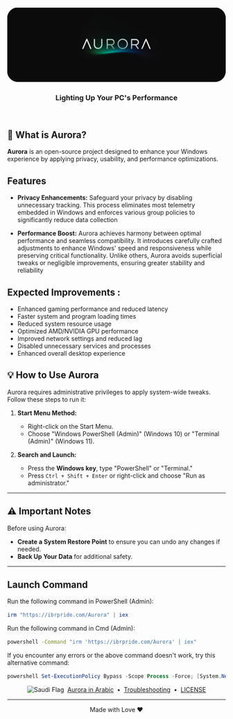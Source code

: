 <p align="center">
<a href="https://ibrpride.com/" target="_blank"><img src="./Docs/Assets/AuroraBenner.png" alt="Aurora" width="800"></a>
<h3 align="center">Lighting Up Your PC's Performance</h3>
<br>

</p>

## 🤔 What is Aurora?

**Aurora** is an open-source project designed to enhance your Windows experience by applying privacy, usability, and performance optimizations.

## Features

- **Privacy Enhancements:** Safeguard your privacy by disabling unnecessary tracking. This process eliminates most telemetry embedded in Windows and enforces various group policies to significantly reduce data collection

- **Performance Boost:** Aurora achieves harmony between optimal performance and seamless compatibility. It introduces carefully crafted adjustments to enhance Windows' speed and responsiveness while preserving critical functionality. Unlike others, Aurora avoids superficial tweaks or negligible improvements, ensuring greater stability and reliability

## Expected Improvements :

- Enhanced gaming performance and reduced latency
- Faster system and program loading times
- Reduced system resource usage
- Optimized AMD/NVIDIA GPU performance
- Improved network settings and reduced lag
- Disabled unnecessary services and processes
- Enhanced overall desktop experience

## 💡 How to Use Aurora

Aurora requires administrative privileges to apply system-wide tweaks. Follow these steps to run it:

1. **Start Menu Method:**
   - Right-click on the Start Menu.
   - Choose "Windows PowerShell (Admin)" (Windows 10) or "Terminal (Admin)" (Windows 11).

2. **Search and Launch:**
   - Press the **Windows key**, type "PowerShell" or "Terminal."
   - Press `Ctrl + Shift + Enter` or right-click and choose "Run as administrator."

---

## ⚠️ Important Notes
Before using Aurora:
-  **Create a System Restore Point** to ensure you can undo any changes if needed.
-  **Back Up Your Data** for additional safety.

---

## Launch Command

Run the following command in PowerShell (Admin):

```powershell
irm "https://ibrpride.com/Aurora" | iex
```
Run the following command in Cmd (Admin):

```cmd
powershell -Command "irm 'https://ibrpride.com/Aurora' | iex"
```

If you encounter any errors or the above command doesn't work, try this alternative command:


```powershell
powershell Set-ExecutionPolicy Bypass -Scope Process -Force; [System.Net.ServicePointManager]::SecurityProtocol = [System.Net.ServicePointManager]::SecurityProtocol -bor 3072; Invoke-WebRequest "https://github.com/IBRHUB/Aurora/releases/download/0.6/Aurora.cmd" -OutFile "$env:temp\Aurora.cmd"; Start-process $env:temp\Aurora.cmd
```
<p align="center">
  <img src="https://upload.wikimedia.org/wikipedia/commons/0/0d/Flag_of_Saudi_Arabia.svg" alt="Saudi Flag" width="20" height="20">
  &nbsp;<a href="https://github.com/IBRHUB/Aurora/blob/main/README.ar.md">Aurora in Arabic</a>
  &nbsp;&bull;&nbsp;
  <a href="https://github.com/IBRHUB/Aurora/blob/main/Troubleshooting">Troubleshooting</a>
  &nbsp;&bull;&nbsp;
  <a href="https://github.com/IBRHUB/Aurora/blob/main/LICENSE">LICENSE</a>
</p>

---

<p align="center">Made with Love ❤️</p>


